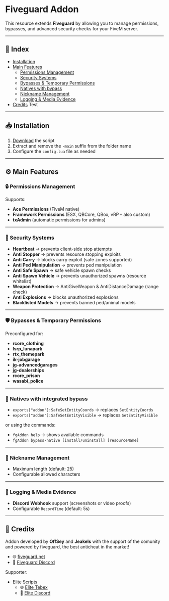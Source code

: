 # Fiveguard Addon

This resource extends **Fiveguard** by allowing you to manage permissions, bypasses, and advanced security checks for your FiveM server.  

---

## 📑 Index
- [Installation](#-installation)
- [Main Features](#%EF%B8%8F-main-features)
  - [Permissions Management](#-permissions-management)
  - [Security Systems](#-security-systems)
  - [Bypasses & Temporary Permissions](#%EF%B8%8F-bypasses--temporary-permissions)
  - [Natives with bypass](#-natives-with-integrated-bypass)
  - [Nickname Management](#-nickname-management)
  - [Logging & Media Evidence](#-logging--media-evidence)
- [Credits](#-credits)
Test
---

## 📥 Installation
1. [Download](https://github.com/OffSey/addon/archive/refs/heads/main.zip) the script  
2. Extract and remove the `-main` suffix from the folder name  
3. Configure the `config.lua` file as needed  

---

## ⚙️ Main Features

### 🔒 Permissions Management
Supports:  
- **Ace Permissions** (FiveM native)  
- **Framework Permissions** (ESX, QBCore, QBox, vRP – also custom)  
- **txAdmin** (automatic permissions for admins)  

---

### 🚨 Security Systems
- **Heartbeat** → prevents client-side stop attempts  
- **Anti Stopper** → prevents resource stopping exploits  
- **Anti Carry** → blocks carry exploit (safe zones supported)  
- **Anti Ped Manipulation** → prevents ped manipulation  
- **Anti Safe Spawn** → safe vehicle spawn checks  
- **Anti Spawn Vehicle** → prevents unauthorized spawns (resource whitelist)  
- **Weapon Protection** → AntiGiveWeapon & AntiDistanceDamage (range check)  
- **Anti Explosions** → blocks unauthorized explosions  
- **Blacklisted Models** → prevents banned ped/animal models  

---

### 🛡️ Bypasses & Temporary Permissions
Preconfigured for:  
- **rcore_clothing**
- **lsrp_lunapark**
- **rtx_themepark**  
- **ik-jobgarage**
- **jg-advancedgarages**
- **jg-dealerships**  
- **rcore_prison**
- **wasabi_police**  

---

### 🧰 Natives with integrated bypass
- `exports["addon"]:SafeSetEntityCoords` → replaces `SetEntityCoords`
- `exports["addon"]:SafeSetEntityVisible` → replaces `SetEntityVisible`

or using the commands:
- `fgAddon help` → shows available commands  
- `fgAddon bypass-native [install/uninstall] [resourceName]`  

---

### 📜 Nickname Management
- Maximum length (default: 25)  
- Configurable allowed characters  

---

### 📡 Logging & Media Evidence
- **Discord Webhook** support (screenshots or video proofs)  
- Configurable `RecordTime` (default: 5s)  

---

## 🙌 Credits
Addon developed by **OffSey** and **Jeakels** with the support of the comunity and powered by fiveguard, the best anticheat in the market!  

- 🌐 [fiveguard.net](https://fiveguard.net)  
- 💬 [Fiveguard Discord](https://discord.gg/fiveguard)

Supporter:
- Elite Scripts
  - 🌐 [Elite Tebex](https://elitedevelopment.tebex.io/)
  - 💬 [Elite Discord](https://discord.gg/b8jpP82MqJ)
